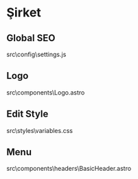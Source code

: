 # Şirket

## Global SEO

src\config\settings.js

## Logo

src\components\Logo.astro

## Edit Style

src\styles\variables.css

## Menu

src\components\headers\BasicHeader.astro
